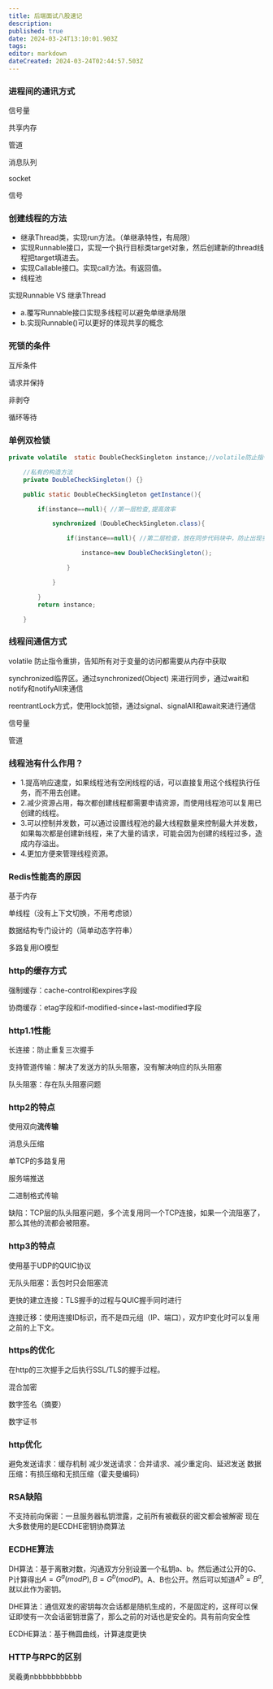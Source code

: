 ```yaml
---
title: 后端面试八股速记
description: 
published: true
date: 2024-03-24T13:10:01.903Z
tags: 
editor: markdown
dateCreated: 2024-03-24T02:44:57.503Z
---
```


### 进程间的通讯方式

信号量

共享内存

管道

消息队列

socket

信号



### 创建线程的方法

- 继承Thread类，实现run方法。（单继承特性，有局限）
- 实现Runnable接口，实现一个执行目标类target对象，然后创建新的thread线程把target填进去。
- 实现Callable接口。实现call方法。有返回值。
- 线程池

实现Runnable VS  继承Thread

- a.覆写Runnable接口实现多线程可以避免单继承局限
- b.实现Runnable()可以更好的体现共享的概念

### 死锁的条件

互斥条件

请求并保持

非剥夺

循环等待

### 单例双检锁

```java
private volatile  static DoubleCheckSingleton instance;//volatile防止指令重排

    //私有的构造方法
    private DoubleCheckSingleton() {}

    public static DoubleCheckSingleton getInstance(){

        if(instance==null){ //第一层检查,提高效率

            synchronized (DoubleCheckSingleton.class){

                if(instance==null){ //第二层检查，放在同步代码块中，防止出现多次实例化

                    instance=new DoubleCheckSingleton();

                }

            }

        }
        return instance;

    }
```

### 线程间通信方式

 volatile 防止指令重排，告知所有对于变量的访问都需要从内存中获取

synchronized临界区。通过synchronized(Object) 来进行同步，通过wait和notify和notifyAll来通信

reentrantLock方式，使用lock加锁，通过signal、signalAll和await来进行通信

信号量

管道

### 线程池有什么作用？

- 1.提高响应速度，如果线程池有空闲线程的话，可以直接复用这个线程执行任务，而不用去创建。
- 2.减少资源占用，每次都创建线程都需要申请资源，而使用线程池可以复用已创建的线程。
- 3.可以控制并发数，可以通过设置线程池的最大线程数量来控制最大并发数，如果每次都是创建新线程，来了大量的请求，可能会因为创建的线程过多，造成内存溢出。
- 4.更加方便来管理线程资源。





### Redis性能高的原因

基于内存

单线程（没有上下文切换，不用考虑锁）

数据结构专门设计的（简单动态字符串）

多路复用IO模型



### http的缓存方式

强制缓存：cache-control和expires字段

协商缓存：etag字段和if-modified-since+last-modified字段



### http1.1性能

长连接：防止重复三次握手

支持管道传输：解决了发送方的队头阻塞，没有解决响应的队头阻塞

队头阻塞：存在队头阻塞问题





### http2的特点

使用双向**流传输**

消息头压缩

单TCP的多路复用

服务端推送

二进制格式传输

缺陷：TCP层的队头阻塞问题，多个流复用同一个TCP连接，如果一个流阻塞了，那么其他的流都会被阻塞。



### http3的特点

使用基于UDP的QUIC协议

无队头阻塞：丢包时只会阻塞流

更快的建立连接：TLS握手的过程与QUIC握手同时进行

连接迁移：使用连接ID标识，而不是四元组（IP、端口），双方IP变化时可以复用之前的上下文。





### https的优化

在http的三次握手之后执行SSL/TLS的握手过程。

混合加密

数字签名（摘要）

数字证书

### http优化

避免发送请求：缓存机制
减少发送请求：合并请求、减少重定向、延迟发送
数据压缩：有损压缩和无损压缩（霍夫曼编码）

### RSA缺陷

不支持前向保密：一旦服务器私钥泄露，之前所有被截获的密文都会被解密
现在大多数使用的是ECDHE密钥协商算法

### ECDHE算法

DH算法：基于离散对数，沟通双方分别设置一个私钥a、b。然后通过公开的G、P计算得出$A=G^a(mod P),B = G ^ b(mod P)$。A、B也公开。然后可以知道$A^b=B^a$,就以此作为密钥。

DHE算法：通信双发的密钥每次会话都是随机生成的，不是固定的，这样可以保证即使有一次会话密钥泄露了，那么之前的对话也是安全的。具有前向安全性

ECDHE算法：基于椭圆曲线，计算速度更快

### HTTP与RPC的区别

吴羲勇nbbbbbbbbbbb

